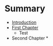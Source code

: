 # Summary

* [Introduction](README.md)
* [First Chapter](chapter1.md)
  * Test
* Second Chapter
  * 



